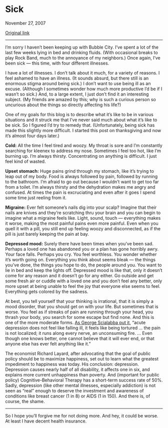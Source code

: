 Sick
====

November 27, 2007

[Original link](http://www.aaronsw.com/weblog/verysick)

* * * * *

I’m sorry I haven’t been keeping up with Bubble City. I’ve spent a lot
of the last few weeks lying in bed and drinking fluids. (With occasional
breaks to play Rock Band, much to the annoyance of my neighbors.) Once
again, I’ve been sick — this time, with four different illnesses.

I have a lot of illnesses. I don’t talk about it much, for a variety of
reasons. I feel ashamed to have an illness. (It sounds absurd, but there
still is an enormous stigma around being sick.) I don’t want to use
being ill as an excuse. (Although I sometimes wonder how much more
productive I’d be if I wasn’t so sick.) And, to a large extent, I just
don’t find it an interesting subject. (My friends are amazed by this;
why is such a curious person so uncurious about the things so directly
affecting his life?)

One of my goals for this blog is to describe what it’s like to be in
various situations and it struck me that I’ve never said much about what
it’s like to be sick. So I figured I’d try to remedy that.
(Unfortunately, being sick has made this slightly more difficult. I
started this post on thanksgiving and now it’s almost four days later.)

**Cold:** All the time I feel tired and woozy. My throat is sore and I’m
constantly searching for kleenex to address my nose. Sometimes I feel
too hot, like I’m burning up. I’m always thirsty. Concentrating on
anything is difficult. I just feel kind of wasted.

**Upset stomach:** Huge pains grind through my stomach, like it’s trying
to leap out of my body. Food is always followed by pain, followed by
running to the bathroom. I’m afraid to go out because I wouldn’t want to
get too far from a toilet. I’m always thirsty and the dehydration makes
me angry and confused. At times the pain is excruciating and even after
it goes I spend some time just reeling from it.

**Migraine:** Ever felt someone’s nails dig into your scalp? Imagine
that their nails are knives and they’re scratching thru your brain and
you can begin to imagine what a migraine feels like. Light, sound, touch
— everything makes it worse, making the most painful pains even more
painful. Even when you quell it with a pill, you still end up feeling
woozy and disconnected, as if the pill is just barely keeping the pain
at bay.

**Depressed mood:** Surely there have been times when you’ve been sad.
Perhaps a loved one has abandoned you or a plan has gone horribly awry.
Your face falls. Perhaps you cry. You feel worthless. You wonder whether
it’s worth going on. Everything you think about seems bleak — the things
you’ve done, the things you hope to do, the people around you. You want
to lie in bed and keep the lights off. Depressed mood is like that, only
it doesn’t come for any reason and it doesn’t go for any either. Go
outside and get some fresh air or cuddle with a loved one and you don’t
feel any better, only more upset at being unable to feel the joy that
everyone else seems to feel. Everything gets colored by the sadness.

At best, you tell yourself that your thinking is irrational, that it is
simply a mood disorder, that you should get on with your life. But
sometimes that is worse. You feel as if streaks of pain are running
through your head, you thrash your body, you search for some escape but
find none. And this is one of the more moderate forms. [As George
Scialabba put
it](http://www.bu.edu/agni/essays-reviews/print/2003/57-scialabba.html),
“acute depression does not feel like falling ill, it feels like being
tortured … the pain is not localized; it runs along every nerve, an
unconsuming fire. … Even though one knows better, one cannot believe
that it will ever end, or that anyone else has ever felt anything like
it.”

The economist Richard Layard, after advocating that the goal of public
policy should be to maximize happiness, set out to learn what the
greatest impediment to happiness was today. His conclusion: depression.
Depression causes nearly half of all disability, it affects one in six,
and explains more current unhappiness than poverty. And (important for
public policy) Cognitive-Behavioral Therapy has a short-term success
rate of 50%. Sadly, depression (like other mental illnesses, especially
addiction) is not seen as “real” enough to deserve the investment and
awareness of conditions like breast cancer (1 in 8) or AIDS (1 in 150).
And there is, of course, the shame.

* * * * *

So I hope you’ll forgive me for not doing more. And hey, it could be
worse. At least I have decent health insurance.
